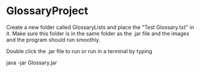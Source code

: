 # GlossaryProject

Create a new folder called GlossaryLists and place the "Test Glossary.txt" in it. Make sure this folder is in the same folder as the .jar file and the images and the program should run smoothly.

Double click the .jar file to run or run in a terminal by typing

  java -jar Glossary.jar
